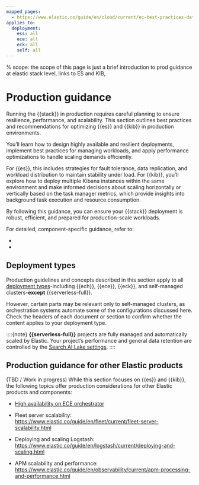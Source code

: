 ```yaml
---
mapped_pages:
  - https://www.elastic.co/guide/en/cloud/current/ec-best-practices-data.html
applies_to:
  deployment:
    ess: all
    ece: all
    eck: all
    self: all
---
```


% scope: the scope of this page is just a brief introduction to prod guidance at elastic stack level, links to ES and KIB,
# Production guidance

Running the {{stack}} in production requires careful planning to ensure resilience, performance, and scalability. This section outlines best practices and recommendations for optimizing {{es}} and {{kib}} in production environments.

You’ll learn how to design highly available and resilient deployments, implement best practices for managing workloads, and apply performance optimizations to handle scaling demands efficiently.

For {{es}}, this includes strategies for fault tolerance, data replication, and workload distribution to maintain stability under load. For {{kib}}, you’ll explore how to deploy multiple Kibana instances within the same environment and make informed decisions about scaling horizontally or vertically based on the task manager metrics, which provide insights into background task execution and resource consumption.

By following this guidance, you can ensure your {{stack}} deployment is robust, efficient, and prepared for production-scale workloads.

For detailed, component-specific guidance, refer to:
* [](./production-guidance/elasticsearch-in-production-environments.md)
* [](./production-guidance/kibana-in-production-environments.md)

## Deployment types

Production guidelines and concepts described in this section apply to all [deployment types](/deploy-manage/deploy.md#choosing-your-deployment-type)-including {{ech}}, {{ece}}, {{eck}}, and self-managed clusters-**except** {{serverless-full}}.

However, certain parts may be relevant only to self-managed clusters, as orchestration systems automate some of the configurations discussed here. Check the headers of each document or section to confirm whether the content applies to your deployment type.

::::{note}
**{{serverless-full}}** projects are fully managed and automatically scaled by Elastic. Your project’s performance and general data retention are controlled by the [Search AI Lake settings](/deploy-manage/deploy/elastic-cloud/project-settings.md#elasticsearch-manage-project-search-ai-lake-settings).
::::

## Production guidance for other Elastic products
(TBD / Work in progress)
While this section focuses on {{es}} and {{kib}}, the following topics offer production considerations for other Elastic products and components:

* [High availability on ECE orchestrator](/deploy-manage/deploy/cloud-enterprise/ece-ha.md)

* Fleet server scalability: https://www.elastic.co/guide/en/fleet/current/fleet-server-scalability.html
* Deploying and scaling Logstash: https://www.elastic.co/guide/en/logstash/current/deploying-and-scaling.html

* APM scalability and performance: https://www.elastic.co/guide/en/observability/current/apm-processing-and-performance.html
